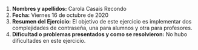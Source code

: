 1. **Nombres y apellidos:** Carola Casais Recondo
2. **Fecha:** Viernes 16 de octubre de 2020
3. **Resumen del Ejercicio:** El objetivo de este ejercicio es implementar dos complejidades de contraseña, una para alumnos y otra para profesores.
4. **Dificultad o problemas presentados y como se resolvieron:** No hubo dificultades en este ejercicio.

